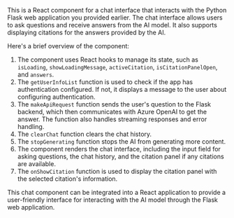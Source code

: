 This is a React component for a chat interface that interacts with the Python Flask web application you provided earlier. The chat interface allows users to ask questions and receive answers from the AI model. It also supports displaying citations for the answers provided by the AI.  
   
Here's a brief overview of the component:  
   
1. The component uses React hooks to manage its state, such as `isLoading`, `showLoadingMessage`, `activeCitation`, `isCitationPanelOpen`, and `answers`.  
2. The `getUserInfoList` function is used to check if the app has authentication configured. If not, it displays a message to the user about configuring authentication.  
3. The `makeApiRequest` function sends the user's question to the Flask backend, which then communicates with Azure OpenAI to get the answer. The function also handles streaming responses and error handling.  
4. The `clearChat` function clears the chat history.  
5. The `stopGenerating` function stops the AI from generating more content.  
6. The component renders the chat interface, including the input field for asking questions, the chat history, and the citation panel if any citations are available.  
7. The `onShowCitation` function is used to display the citation panel with the selected citation's information.  
   
This chat component can be integrated into a React application to provide a user-friendly interface for interacting with the AI model through the Flask web application.